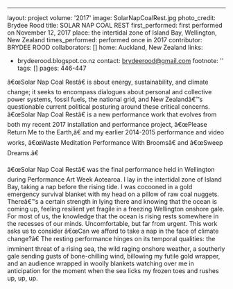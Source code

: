---
layout: project
volume: '2017'
image: SolarNapCoalRest.jpg
photo_credit: Brydee Rood
title: SOLAR NAP COAL REST
first_performed: first performed on November 12,  2017
place: the intertidal zone of Island Bay, Wellington, New Zealand
times_performed: performed once in 2017
contributor: BRYDEE ROOD
collaborators: []
home: Auckland, New Zealand
links:
- brydeerood.blogspot.co.nz
contact: brydeerood@gmail.com
footnote: ''
tags: []
pages: 446-447



â€œSolar Nap Coal Restâ€ is about energy, sustainability, and climate change; it seeks to encompass dialogues about personal and collective power systems, fossil fuels, the national grid, and New Zealandâ€™s questionable current political posturing around these critical concerns. â€œSolar Nap Coal Restâ€ is a new performance work that evolves from both my recent 2017 installation and performance project, â€œPlease Return Me to the Earth,â€ and my earlier 2014-2015 performance and video works, â€œWaste Meditation Performance With Broomsâ€ and â€œSweep Dreams.â€

â€œSolar Nap Coal Restâ€ was the final performance held in Wellington during Performance Art Week Aotearoa. I lay in the intertidal zone of Island Bay, taking a nap before the rising tide. I was cocooned in a gold emergency survival blanket with my head on a pillow of raw coal nuggets. Thereâ€™s a certain strength in lying there and knowing that the ocean is coming up, feeling resilient yet fragile in a freezing Wellington onshore gale. For most of us, the knowledge that the ocean is rising rests somewhere in the recesses of our minds. Uncomfortable, but far from urgent. This work asks us to consider â€œCan we afford to take a nap in the face of climate change?â€ The resting performance hinges on its temporal qualities: the imminent threat of a rising sea, the wild raging onshore weather, a southerly gale sending gusts of bone-chilling wind, billowing my futile gold wrapper, and an audience wrapped in woolly blankets watching over me in anticipation for the moment when the sea licks my frozen toes and rushes up, up, up.
